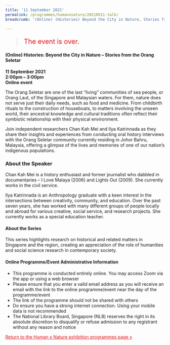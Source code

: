 ```yaml
---
title: '11 September 2021'
permalink: /programmes/humanxnature/20210911-talk/
breadcrumb: '(Online) (Histories) Beyond the City in Nature, Stories from the Orang Seletar'

---
```



<blockquote style="color: #E21216; font-size: 150%;">The event is over.</blockquote>

#### (Online) Histories: Beyond the City in Nature – Stories from the Orang Seletar

__11 September 2021__<br>
__2:00pm – 3:00pm__<br>
__Online event__

The Orang Seletar are one of the last “living” communities of sea people, or Orang Laut, of the Singapore and Malaysian waters. For them, nature does not serve just their daily needs, such as food and medicine. From childbirth rituals to the construction of houseboats, to matters involving the unseen world, their ancestral knowledge and cultural traditions often reflect their symbiotic relationship with their physical environment.

Join independent researchers Chan Kah Mei and Ilya Katrinnada as they share their insights and experiences from conducting oral history interviews with the Orang Seletar community currently residing in Johor Bahru, Malaysia, offering a glimpse of the lives and memories of one of our nation’s indigenous populations.

### About the Speaker

Chan Kah Mei is a history enthusiast and former journalist who dabbled in documentaries – I Love Malaya (2006) and Lights Out (2009). She currently works in the civil service.

Ilya Katrinnada is an Anthropology graduate with a keen interest in the intersections between creativity, community, and education. Over the past seven years, she has worked with many different groups of people locally and abroad for various creative, social service, and research projects. She currently works as a special education teacher.

#### About the Series

This series highlights research on historical and related matters in Singapore and the region, creating an appreciation of the role of humanities and social science research in contemporary society.

#### Online Programme/Event Administrative Information

- This programme is conducted entirely online. You may access Zoom via the app or using a web browser
- Please ensure that you enter a valid email address as you will receive an email with the link to the online programme/event near the day of the programme/event
- The link of the programme should not be shared with others
- Do ensure you have a strong internet connection. Using your mobile data is not recommended
- The National Library Board, Singapore (NLB) reserves the right in its absolute discretion to disqualify or refuse admission to any registrant without any reason and notice

<a href="/exhibitions/past-exhibitions/humanxnature/programmes/" style="color:#E21216;">Return to the Human x Nature exhibition programmes page &#187;</a>
